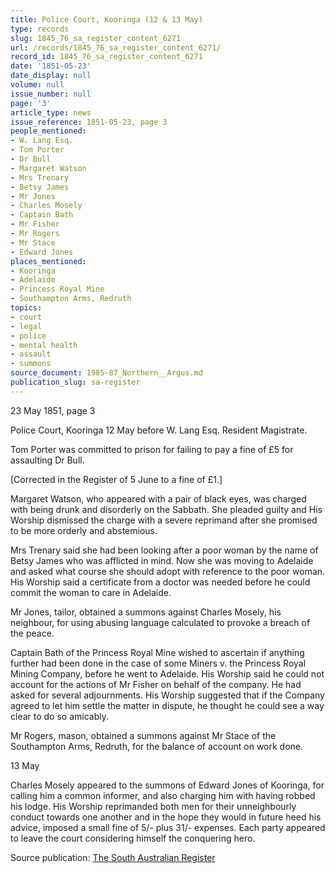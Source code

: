 ```yaml
---
title: Police Court, Kooringa (12 & 13 May)
type: records
slug: 1845_76_sa_register_content_6271
url: /records/1845_76_sa_register_content_6271/
record_id: 1845_76_sa_register_content_6271
date: '1851-05-23'
date_display: null
volume: null
issue_number: null
page: '3'
article_type: news
issue_reference: 1851-05-23, page 3
people_mentioned:
- W. Lang Esq.
- Tom Porter
- Dr Bull
- Margaret Watson
- Mrs Trenary
- Betsy James
- Mr Jones
- Charles Mosely
- Captain Bath
- Mr Fisher
- Mr Rogers
- Mr Stace
- Edward Jones
places_mentioned:
- Kooringa
- Adelaide
- Princess Royal Mine
- Southampton Arms, Redruth
topics:
- court
- legal
- police
- mental health
- assault
- summons
source_document: 1985-87_Northern__Argus.md
publication_slug: sa-register
---
```


23 May 1851, page 3

Police Court, Kooringa 12 May before W. Lang Esq. Resident Magistrate.

Tom Porter was committed to prison for failing to pay a fine of £5 for assaulting Dr Bull.

[Corrected in the Register of 5 June to a fine of £1.]

Margaret Watson, who appeared with a pair of black eyes, was charged with being drunk and disorderly on the Sabbath.  She pleaded guilty and His Worship dismissed the charge with a severe reprimand after she promised to be more orderly and abstemious.

Mrs Trenary said she had been looking after a poor woman by the name of Betsy James who was afflicted in mind.  Now she was moving to Adelaide and asked what course she should adopt with reference to the poor woman.  His Worship said a certificate from a doctor was needed before he could commit the woman to care in Adelaide.

Mr Jones, tailor, obtained a summons against Charles Mosely, his neighbour, for using abusing language calculated to provoke a breach of the peace.

Captain Bath of the Princess Royal Mine wished to ascertain if anything further had been done in the case of some Miners v. the Princess Royal Mining Company, before he went to Adelaide.  His Worship said he could not account for the actions of Mr Fisher on behalf of the company.  He had asked for several adjournments.  His Worship suggested that if the Company agreed to let him settle the matter in dispute, he thought he could see a way clear to do so amicably.

Mr Rogers, mason, obtained a summons against Mr Stace of the Southampton Arms, Redruth, for the balance of account on work done.

13 May

Charles Mosely appeared to the summons of Edward Jones of Kooringa, for calling him a common informer, and also charging him with having robbed his lodge.  His Worship reprimanded both men for their unneighbourly conduct towards one another and in the hope they would in future heed his advice, imposed a small fine of 5/- plus 31/- expenses.  Each party appeared to leave the court considering himself the conquering hero.

Source publication: [The South Australian Register](/publications/sa-register/)
